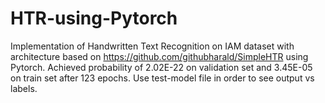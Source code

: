 # HTR-using-Pytorch
Implementation of Handwritten Text Recognition on IAM dataset with architecture based on https://github.com/githubharald/SimpleHTR using Pytorch.
Achieved probability of 2.02E-22 on validation set and 3.45E-05 on train set after 123 epochs.
Use test-model file in order to see output vs labels. 
